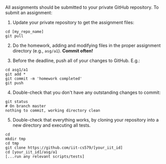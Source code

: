 All assignments should be submitted to your private GitHub repository. To submit an assignment:

1. Update your private repository to get the assignment files:
  ```
  cd [my_repo_name]
  git pull
  ```

2. Do the homework, adding and modifying files in the proper assignment directory (e.g., `asg/a1`). **Commit often!**

3. Before the deadline, push all of your changes to GitHub. E.g.:
  ```
  cd asg1/a1
  git add *
  git commit -m 'homework completed'
  git push
  ```

4. Double-check that you don't have any outstanding changes to commit:
  ```
  git status
  # On branch master
  nothing to commit, working directory clean
  ```

5. Double-check that everything works, by cloning your repository into a new directory and executing all tests.
  ```
  cd 
  mkdir tmp
  cd tmp
  git clone https://github.com/iit-cs579/[your_iit_id]
  cd [your_iit_id]/asg/a1
  [...run any relevant scripts/tests]
  ```
